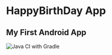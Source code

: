 # HappyBirthDay App
## My First Android App

![Java CI with Gradle](https://github.com/Procoder16/first-android-app/workflows/Java%20CI%20with%20Gradle/badge.svg)
